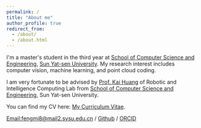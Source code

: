 ```yaml
---
permalink: /
title: "About me"
author_profile: true
redirect_from: 
  - /about/
  - /about.html
---
```


I'm a master's student in the third year at [School of Computer Science and Engineering](https://cse.sysu.edu.cn/), [Sun Yat-sen University](https://www.sysu.edu.cn/). My research interest includes computer vision, machine learning, and point cloud coding.

I am very fortunate to be advised by [Prof. Kai Huang](https://www.usilab.cn/) of Robotic and Intelligence Computing Lab from [School of Computer Science and Engineering]([https://cse.sysu.edu.cn/]), Sun Yat-sen University. 

You can find my CV here: [My Curriculum Vitae](../assets/Curriculum_Vitae.pdf).

[Email:fengmj8@mail2.sysu.edu.cn](fengmj8@mail2.sysu.edu.cn) / [Github](https://github.com/mouhefanggai2333) / [ORCID](https://orcid.org/0009-0001-3614-2030)
